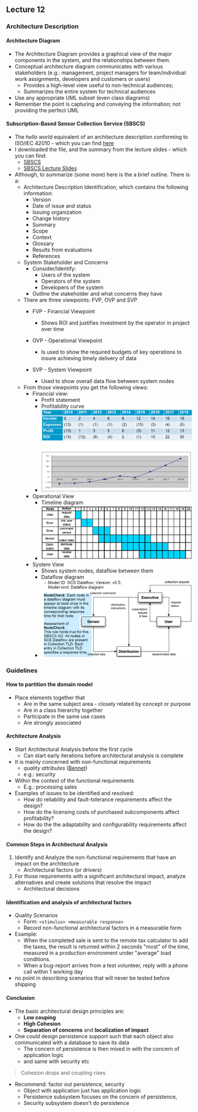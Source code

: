 ## Lecture 12
### Architecture Description
#### Architecture Diagram
* The Architecture Diagram provides a graphical view of the major components in the system, and the relationships between them.
* Conceptual architecture diagram communicates with various stakeholders (e.g.: management, project managers for team/individual work assignments, developers and customers or users)
    * Provides a high-level view useful to non-technical audiences;
    * Summarizes the entire system for technical audiences
* Use any appropriate UML subset (even class diagrams)
* Remember the point is capturing and conveying the information; not providing the perfect UML
#### Subscription-Based Sensor Collection Service (SBSCS)
* The *hello world* equivalent of an architecture description conforming to ISO/IEC 42010 - which you can find [here](http://www.iso-architecture.org/ieee-1471/docs/SBSCS-AD-v02.pdf)
* I downloaded the file, and the summary from the lecture slides - which you can find:
    * [SBSCS](docs/SBSCS.pdf)
    * [SBSCS Lecture Slides](docs/SBSCSLecture.pdf)
* Although, to summarize (some more) here is the a brief outline. There is a:
    * Architecture Description Identification, which contains the following information:
        * Version
        * Date of issue and status
        * Issuing organization
        * Change history
        * Summary
        * Scope
        * Context
        * Glossary
        * Results from evaluations
        * References
    * System Stakeholder and Concerns
        * Consider/Identify:
            * Users of the system
            * Operators of the system
            * Developers of the system
        * Outline the stakeholder and what concerns they have
    * There are three viewpoints: FVP, OVP and SVP
        * FVP - Financial Viewpoint
            * Shows ROI and justifies investment by the operator in project over time

        * OVP - Operational Viewpoint
            * Is used to show the required budgets of key operations to insure achieving timely delivery of data
        * SVP - System Viewpoint
            * Used to show overall data flow between system nodes
    * From those viewpoints you get the following views:
        * Financial view:
            * Profit statement
            * Profitability curve
            * ![Financial View](img/financialview.png)
        * Operational View
            * Timeline diagram
            * ![Timeline Diagram](img/operationalview.png)
        *  System View
            *  Shows system nodes, dataflow between them
            *  Dataflow diagram
            *  ![Dataflow diagram](img/systemview.png)
### Guidelines
#### How to partition the domain model
* Place elements together that
    * Are in the same subject area - closely related by concept or purpose
    * Are in a class hierarchy together
    * Participate in the same use cases
    * Are strongly associated
#### Architecture Analysis
* Start Architectural Analysis before the first cycle
    * Can start early iterations before architectural analysis is complete
* It is mainly concerned with non-functional requirements
    * *quality attributes* ([Bennet](docs/BennetChapter22.pdf))
    * e.g.: security
* Within the context of the functional requirements
    * E.g.: processing sales
* Examples of issues to be identified and resolved:
    * How do reliability and fault-tolerance requirements affect the design?
    * How do the licensing costs of purchased subcomponents affect profitability?
    * How do the the adaptability and configurability requirements affect the design?
#### Common Steps in Architectural Analysis
1. Identify and Analyze the non-functional requirements that have an impact on the architecture
    * Architectural factors (or drivers)
2. For those requirements with a significant architectural impact, analyze alternatives and create solutions that resolve the impact
    * Architectural decisions
#### Identification and analysis of architectural factors
* Quality Scenarios
    * Form: ```<stimulus> <measurable response>```
    * Record non-functional architectural factors in a measurable form
* Example:
    * When the completed sale is sent to the remote tax calculator to add the taxes, the result is returned within 2 seconds "most" of the time, measured in a production environment under "average" load conditions.
    * When a bug-report arrives from a test volunteer, reply with a phone call within 1 working day
* no point in describing scenarios that will never be tested before shipping
#### Conclusion
* The basic architectural design principles are:
    * **Low couping**
    * **High Cohesion**
    * **Separation of concerns** and **localization of impact**
* One *could* design persistence support such that each object also communicated with a database to save its data
    * The concern of persistence is then mixed in with the concern of application logic
    * and same with security etc
> Cohesion drops and coupling rises
* Recommend: factor out persistence, security
    * Object with application just has application logic
    * Persistence subsystem focuses on the concern of persistence,
    * Security subsystem doesn't do persistence